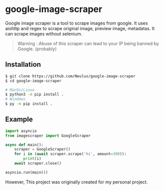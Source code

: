 # google-image-scraper

Google image scraper is a tool to scrape images from google. It uses aiohttp and regex to scrape original image, preview image, metadatas.
It can scrape images without selenium.

> Warning : Abuse of this scraper can lead to your IP being banned by Google. (probably)

## Installation

```sh
$ git clone https://github.com/Neulus/google-image-scraper
$ cd google-image-scraper

# MacOs/Linux
$ python3 -m pip install .
# Windows
$ py -m pip install .
```

## Example

```py
import asyncio
from imagescraper import GoogleScraper

async def main():
    scraper = GoogleScraper()
    for i in (await scraper.scrape('hi', amount=300)):
        print(i)
    await scraper.close()

asyncio.run(main())
```

However, This project was originally created for my personal project.
